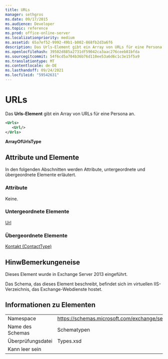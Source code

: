 ```yaml
---
title: URLs
manager: sethgros
ms.date: 09/17/2015
ms.audience: Developer
ms.topic: reference
ms.prod: office-online-server
ms.localizationpriority: medium
ms.assetid: 65a7ef52-9992-49b1-b002-868fb2d3a6f6
description: Das Urls-Element gibt ein Array von URLs für eine Persona an.
ms.openlocfilehash: 39502d885a2731df59042ca3aac276ceeb81bfda
ms.sourcegitcommit: 54f6cd5a704b36b76d110ee53a6d6c1c3e15f5a9
ms.translationtype: MT
ms.contentlocale: de-DE
ms.lasthandoff: 09/24/2021
ms.locfileid: "59542631"
---
```

# <a name="urls"></a>URLs

Das **Urls-Element** gibt ein Array von URLs für eine Persona an. 
  
```XML
<Urls>
   <Url/>
</Urls>
```

 **ArrayOfUrlsType**
## <a name="attributes-and-elements"></a>Attribute und Elemente

In den folgenden Abschnitten werden Attribute, untergeordnete und übergeordnete Elemente erläutert.
  
### <a name="attributes"></a>Attribute

Keine.
  
### <a name="child-elements"></a>Untergeordnete Elemente

[Url ](url-ex15websvcsotherref.md)
  
### <a name="parent-elements"></a>Übergeordnete Elemente

[Kontakt (ContactType)](contact-contacttype.md)
  
## <a name="remarks"></a>HinwBemerkungeneise

Dieses Element wurde in Exchange Server 2013 eingeführt.
  
Das Schema, das dieses Element beschreibt, befindet sich im virtuellen IIS-Verzeichnis, das Exchange-Webdienste hostet.
  
## <a name="element-information"></a>Informationen zu Elementen

|||
|:-----|:-----|
|Namespace  <br/> |https://schemas.microsoft.com/exchange/services/2006/types  <br/> |
|Name des Schemas  <br/> |Schematypen  <br/> |
|Überprüfungsdatei  <br/> |Types.xsd  <br/> |
|Kann leer sein  <br/> ||
   

